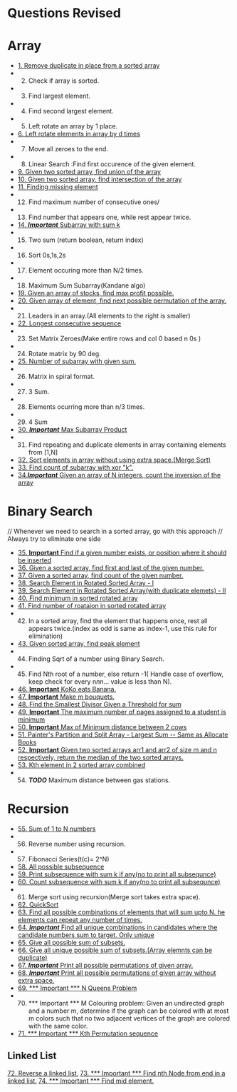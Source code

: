# Questions Revised

# Array

- [1. Remove duplicate in place from a sorted array](./RemoveDuplicate.java)
- 2. Check if array is sorted.
- 3. Find largest element.
- 4. Find second largest element.
- 5. Left rotate an array by 1 place.
- [6. Left rotate elements in array by d times](./LeftRotate.java)
- 7. Move all zeroes to the end.
- 8. Linear Search :Find first occurence of the given element.
- [9. Given two sorted array, find union of the array](./UnionArray.java)
- [10. Given two sorted array, find intersection of the array](./Intersextion.java)
- [11. Finding missing element](./MissingElement.java)
- 12. Find maximum number of consecutive ones/
- 13. Find number that appears one, while rest appear twice.
- [14. **_Important_** Subarray with sum k](./Subarraysum.java)
- 15. Two sum (return boolean, return index)
- 16. Sort 0s,1s,2s
- 17. Element occuring more than N/2 times.
- 18. Maximum Sum Subarray(Kandane algo)
- [19. Given an array of stocks, find max profit possible.](./MaxProfitStock.java)
- [20. Given array of element, find next possible permutation of the array.](./NextPossiblePermutaion.java)
- 21. Leaders in an array.(All elements to the right is smaller)
- [22. Longest consecutive sequence](./LongestConsecutiveSubsequence.java)
- 23. Set Matrix Zeroes(Make entire rows and col 0 based n 0s )
- 24. Rotate matrix by 90 deg.
- [25. Number of subarray with given sum.](./CountSubarraySumK.java)
- 26. Matrix in spiral format.
- 27. 3 Sum.
- 28. Elements ocurring more than n/3 times.
- 29. 4 Sum
- [30. **_Important_** Max Subarray Product](./MaxSubarrayProd.java)
- 31. Find repeating and duplicate elements in array containing elements from [1,N]
- [32. Sort elements in array without using extra space.(Merge Sort)](./MergeSort.java)
- [33. Find count of subarray with xor "k".](./SubarrayWithKXor.java)
- [34.***Important*** Given an array of N integers, count the inversion of the array](./InversionCount.java)

# Binary Search

// Whenever we need to search in a sorted array, go with this approach
// Always try to eliminate one side

- [35. **Important** Find if a given number exists, or position where it should be inserted](./PositionOfGivenNumber.java)
- [36. Given a sorted array, find first and last of the given number.](./FirstAndLastOccurrenceOfElement.java)
- [37. Given a sorted array, find count of the given number.](./FirstAndLastOccurrenceOfElement.java)
- [38. Search Element in Rotated Sorted Array - I](./SearchInRotatedArray.java)
- [39. Search Element in Rotated Sorted Array(with duplicate elemets) - II](./SearchInRotatedArray.java)
- [40. Find minimum in sorted rotated array](./FindMinimumOfSortedRotated)
- [41. Find number of roataion in sorted rotated array](./FindMinimumOfSortedRotated)
- 42. In a sorted array, find the element that happens once, rest all appears twice.(index as odd is same as index-1, use this rule for elimination)
- [43. Given sorted array, find peak element](./PeakElement.java)
- 44. Finding Sqrt of a number using Binary Search.
- 45. Find Nth root of a number, else return -1( Handle case of overflow, keep check for every n*n*n... value is less than N).
- [46. **Important** KoKo eats Banana.](./KoKoBanana.java)
- [47. **Important** Make m bouquets.](./MinimumBouquets.java)
- [48. Find the Smallest Divisor Given a Threshold for sum](./SmallestDivisorToReachThresholdSum.java)
- [49. **Important** The maximum number of pages assigned to a student is minimum](./AllocateBooksToStudents.java)
- [50. **Important** Max of Minimum distance between 2 cows](./FindMaxOfMinCows.java)
- [51. Painter's Partition and Split Array - Largest Sum -- Same as Allocate Books](./AllocateBooksToStudents.java)
- [52. **Important** Given two sorted arrays arr1 and arr2 of size m and n respectively, return the median of the two sorted arrays.](./MedianInArray.java)
- [53. Kth element in 2 sorted array combined](./MedianInArray.java)
- 54. *****TODO***** Maximum distance between gas stations.


# Recursion
- [55. Sum of 1 to N numbers](./SumOfN.java)
- 56. Reverse number using recursion.
- 57. Fibonacci Series(t(c)= 2^N)
- [58. All possible subsequence](./SubsequenceInArray.java)
- [59. Print subsequence with sum k if any(no to print all subsequnce)](./SubsequenceWithSum.java)
- [60. Count subsequence with sum k if any(no to print all subsequnce)](./SubsequenceWithSum.java)
- 61. Merge sort using recursion(Merge sort takes extra space).
- [62. QuickSort](./QuickSOrtRecursion.java)
- [63. Find all possible combinations of elements that will sum upto N. he elements can repeat any number of times.](./CombinationSum.java)
- [64. ***Important*** Find all unique combinations in candidates where the candidate numbers sum to target. Only unique](./CombinationSum.java)
- [65. Give all possible sum of subsets.](./AllSubsetSum.java)
- [66. Give all unique possible sum of subsets.(Array elemnts can be duplicate)](./AllSubsetSum.java)
- [67. ***Important***  Print all possible permutations of given array.](./AllPermutationOfArray.java)
- [68. ***Important***  Print all possible permutations of given array without extra space.](./AllPermutationOfArray.java)
- [69. *** Important *** N Queens Problem](./NQueens.java)
- 70. *** Important *** M Colouring problem: Given an undirected graph and a number m, determine if the graph can be colored with at most m colors such that no two adjacent vertices of the graph are colored with the same color.
- [71. *** Important *** Kth Permutation sequence](./KthPermutation.java)

## Linked List

[72. Reverse a linked list.](./LL_Reverse.java)
[73.  *** Important *** Find nth Node from end in a linked list.](./LL_NthNodeFromEnd.java)
[74. *** Important *** Find mid element.](./MidElementLL.java)